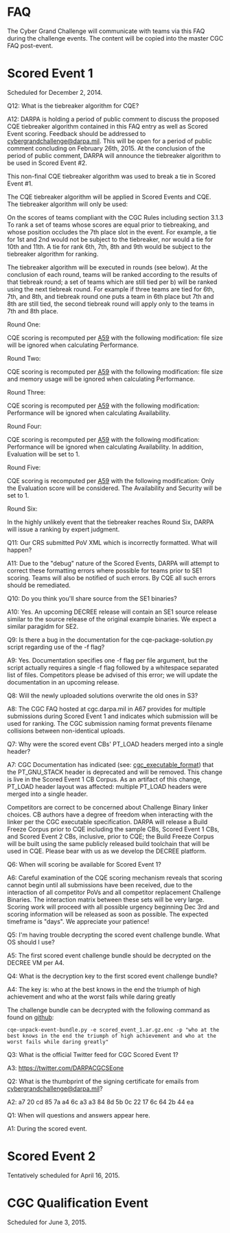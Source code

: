 # FAQ

The Cyber Grand Challenge will communicate with teams via this FAQ during the challenge events. The content will be copied into the master CGC FAQ post-event.

# Scored Event 1

Scheduled for December 2, 2014.

Q12: What is the tiebreaker algorithm for CQE?

A12: DARPA is holding a period of public comment to discuss the proposed CQE tiebreaker algorithm contained in this FAQ entry as well as Scored Event scoring. Feedback should be addressed to cybergrandchallenge@darpa.mil. This will be open for a period of public comment concluding on February 26th, 2015. At the conclusion of the period of public comment, DARPA will announce the tiebreaker algorithm to be used in Scored Event #2.

This non-final CQE tiebreaker algorithm was used to break a tie in Scored Event #1.

The CQE tiebreaker algorithm will be applied in Scored Events and CQE. The tiebreaker algorithm will only be used:

On the scores of teams compliant with the CGC Rules including section 3.1.3
To rank a set of teams whose scores are equal prior to tiebreaking, and whose position occludes the 7th place slot in the event. For example, a tie for 1st and 2nd would not be subject to the tiebreaker, nor would a tie for 10th and 11th. A tie for rank 6th, 7th, 8th and 9th would be subject to the tiebreaker algorithm for ranking.

The tiebreaker algorithm will be executed in rounds (see below). At the conclusion of each round, teams will be ranked according to the results of that tiebreak round; a set of teams which are still tied per b) will be ranked using the next tiebreak round. For example if three teams are tied for 6th, 7th, and 8th, and tiebreak round one puts a team in 6th place but 7th and 8th are still tied, the second tiebreak round will apply only to the teams in 7th and 8th place.

Round One:

CQE scoring is recomputed per [A59](https://cgc.darpa.mil/documents.aspx) with the following modification: file size will be ignored when calculating Performance.

Round Two:

CQE scoring is recomputed per [A59](https://cgc.darpa.mil/documents.aspx) with the following modification: file size and memory usage will be ignored when calculating Performance.

Round Three: 

CQE scoring is recomputed per [A59](https://cgc.darpa.mil/documents.aspx) with the following modification: Performance will be ignored when calculating Availability.

Round Four: 

CQE scoring is recomputed per [A59](https://cgc.darpa.mil/documents.aspx) with the following modification: Performance will be ignored when calculating Availability. In addition, Evaluation will be set to 1.

Round Five:

CQE scoring is recomputed per [A59](https://cgc.darpa.mil/documents.aspx) with the following modification: Only the Evaluation score will be considered. The Availability and Security will be set to 1.

Round Six:

In the highly unlikely event that the tiebreaker reaches Round Six, DARPA will issue a ranking by expert judgment.

Q11: Our CRS submitted PoV XML which is incorrectly formatted. What will happen?

A11: Due to the "debug" nature of the Scored Events, DARPA will attempt to correct these formatting errors where possible for teams prior to SE1 scoring. Teams will also be notified of such errors. By CQE all such errors should be remediated.

Q10: Do you think you'll share source from the SE1 binaries?

A10: Yes. An upcoming DECREE release will contain an SE1 source release similar to the source release of the original example binaries. We expect a similar paragidm for SE2.

Q9: Is there a bug in the documentation for the cqe-package-solution.py script regarding use of the -f flag?

A9: Yes. Documentation specifies one -f flag per file argument, but the script actually requires a single -f flag followed by a whitespace separated list of files. Competitors please be advised of this error; we will update the documentation in an upcoming release.

Q8: Will the newly uploaded solutions overwrite the old ones in S3?

A8: The CGC FAQ hosted at cgc.darpa.mil in A67 provides for multiple submissions during Scored Event 1 and indicates which submission will be used for ranking. The CGC submission naming format prevents filename collisions between non-identical uploads.

Q7: Why were the scored event CBs' PT_LOAD headers merged into a single header?

A7: CGC Documentation has indicated (see: [cgc_executable_format](https://github.com/CyberGrandChallenge/libcgcef/blob/master/cgc_executable_format.md)) that the PT_GNU_STACK header is deprecated and will be removed. This change is live in the Scored Event 1 CB Corpus. As an artifact of this change, PT_LOAD header layout was affected: multiple PT_LOAD headers were merged into a single header.

Competitors are correct to be concerned about Challenge Binary linker choices. CB authors have a degree of freedom when interacting with the linker per the CGC executable specification. DARPA will release a Build Freeze Corpus prior to CQE including the sample CBs, Scored Event 1 CBs, and Scored Event 2 CBs, inclusive, prior to CQE; the Build Freeze Corpus will be built using the same publicly released build toolchain that will be used in CQE. Please bear with us as we develop the DECREE platform.

Q6: When will scoring be available for Scored Event 1?

A6: Careful examination of the CQE scoring mechanism reveals that scoring cannot begin until all submissions have been received, due to the interaction of all competitor PoVs and all competitor replacement Challenge Binaries. The interaction matrix between these sets will be very large. Scoring work will proceed with all possible urgency beginning Dec 3rd and scoring information will be released as soon as possible. The expected timeframe is "days". We appreciate your patience!

Q5: I'm having trouble decrypting the scored event challenge bundle. What OS should I use?

A5: The first scored event challenge bundle should be decrypted on the DECREE VM per A4.

Q4: What is the decryption key to the first scored event challenge bundle?

A4: The key is: who at the best knows in the end the triumph of high achievement and who at the worst fails while daring greatly

The challenge bundle can be decrypted with the following command as found on [github](https://github.com/CyberGrandChallenge/cgc-release-documentation/tree/master/scripts): 
```
cqe-unpack-event-bundle.py -e scored_event_1.ar.gz.enc -p "who at the best knows in the end the triumph of high achievement and who at the worst fails while daring greatly"
```

Q3: What is the official Twitter feed for CGC Scored Event 1?

A3: https://twitter.com/DARPACGCSEone


Q2: What is the thumbprint of the signing certificate for emails from cybergrandchallenge@darpa.mil?

A2: a7 20 cd 85 7a a4 6c a3 a3 84 8d 5b 0c 22 17 6c 64 2b 44 ea


Q1: When will questions and answers appear here.

A1: During the scored event.

# Scored Event 2

Tentatively scheduled for April 16, 2015.

# CGC Qualification Event

Scheduled for June 3, 2015.

